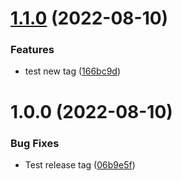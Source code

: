# [1.1.0](https://github.com/QuangHaiVu/test-upm/compare/v1.0.0...v1.1.0) (2022-08-10)


### Features

* test new tag ([166bc9d](https://github.com/QuangHaiVu/test-upm/commit/166bc9d32da902cd8f449f851eb3eb2441ef5dab))

# 1.0.0 (2022-08-10)


### Bug Fixes

* Test release tag ([06b9e5f](https://github.com/QuangHaiVu/test-upm/commit/06b9e5f5a3b2be4c90e923d75d530909d5dce684))
